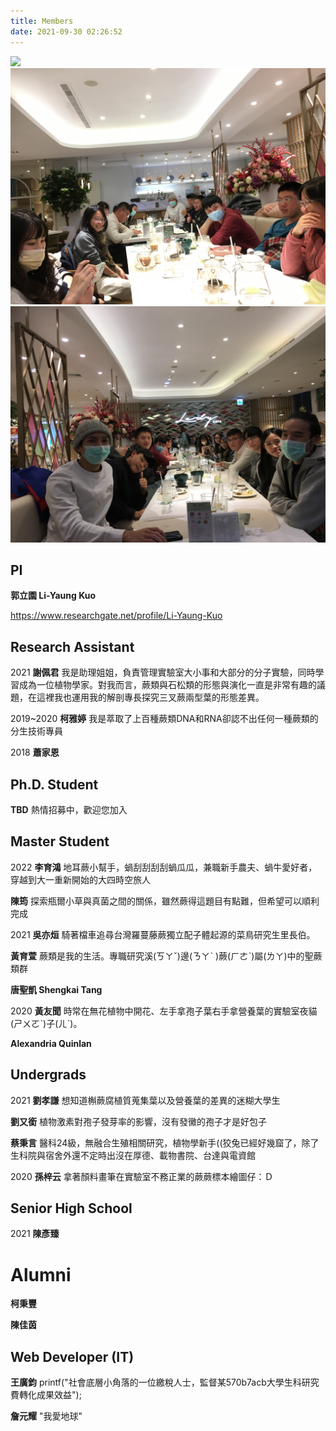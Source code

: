 ```yaml
---
title: Members
date: 2021-09-30 02:26:52
---
```


<script src="https://ajax.googleapis.com/ajax/libs/jquery/3.6.0/jquery.min.js"></script>
<script src="../js/jquery.rwdImageMaps.min.js"></script>

<img src="../images/lab_members/MVIMG_20200708_103554.jpg" usemap="#image-map1">
<map name="image-map1">
    <area target="" alt="柯雅婷" title="柯雅婷" coords="517,0,1336,726" shape="rect">
    <area target="" alt="吳亦烜" title="吳亦烜" coords="1599,826,1440,630" shape="rect">
    <area target="" alt="唐聖凱" title="唐聖凱" coords="1585,880,1795,1103" shape="rect">
    <area target="" alt="柯秉豐" title="柯秉豐" coords="2138,1136,1971,977" shape="rect">
    <area target="" alt="黃友聞" title="黃友聞" coords="2049,1191,2213,1358" shape="rect">
    <area target="" alt="陳佳茵" title="陳佳茵" coords="2360,1255,2510,1437" shape="rect">
    <area target="" alt="郭立園" title="郭立園" coords="2556,1695,2317,1465" shape="rect">
</map>

<img src="../images/lab_members/IMG_6652.jpeg" usemap="#image-map2">
<map name="image-map2">
    <area target="" alt="黃育萱" title="黃育萱" coords="4020,2096,3713,1373" shape="rect">
    <area target="" alt="王廣鈞" title="王廣鈞" coords="3706,1922,3389,1437" shape="rect">
    <area target="" alt="唐聖凱" title="唐聖凱" coords="2456,1633,2762,1950" shape="rect">
    <area target="" alt="蔡秉言" title="蔡秉言" coords="2345,1845,2452,1642" shape="rect">
    <area target="" alt="李育鴻" title="李育鴻" coords="2242,1592,2342,1781" shape="rect">
    <area target="" alt="吳亦烜" title="吳亦烜" coords="2150,1779,1989,1605" shape="rect">
    <area target="" alt="黃友聞" title="黃友聞" coords="1630,1731,1533,1891" shape="rect">
    <area target="" alt="劉孝謙" title="劉孝謙" coords="1327,1722,1534,1968" shape="rect">
    <area target="" alt="劉又銜" title="劉又銜" coords="1280,1705,1142,1865" shape="rect">
    <area target="" alt="謝佩君" title="謝佩君" coords="899,1872,1227,2093" shape="rect">
    <area target="" alt="蕭家恩" title="蕭家恩" coords="472,1786,13,2584" shape="rect">
</map>

<img src="../images/lab_members/IMG_6653.jpeg" usemap="#image-map3">

<map name="image-map3">
    <area target="" alt="黃友聞" title="黃友聞" coords="3963,1378,3464,1955" shape="rect">
    <area target="" alt="孫梓云" title="孫梓云" coords="3218,1549,3457,1927" shape="rect">
    <area target="" alt="劉又銜" title="劉又銜" coords="2972,1524,3211,1857" shape="rect">
    <area target="" alt="劉孝謙" title="劉孝謙" coords="2766,1555,2976,1857" shape="rect">
    <area target="" alt="謝佩君" title="謝佩君" coords="2684,1665,2766,1829" shape="rect">
    <area target="" alt="柯雅婷" title="柯雅婷" coords="2609,1615,2687,1761" shape="rect">
    <area target="" alt="蕭家恩" title="蕭家恩" coords="2410,1630,2538,1783" shape="rect">
    <area target="" alt="黃育萱" title="黃育萱" coords="2085,1806,1986,1674" shape="rect">
    <area target="" alt="唐聖凱" title="唐聖凱" coords="1843,1674,1982,1859" shape="rect">
    <area target="" alt="蔡秉言" title="蔡秉言" coords="1590,1534,1811,1822" shape="rect">
    <area target="" alt="李育鴻" title="李育鴻" coords="1805,1836,1516,2124" shape="rect">
    <area target="" alt="吳亦烜" title="吳亦烜" coords="803,1437,1298,2007" shape="rect">
</map>

## PI
**郭立園 Li-Yaung Kuo**

https://www.researchgate.net/profile/Li-Yaung-Kuo

## Research Assistant 

2021
**謝佩君**
我是助理姐姐，負責管理實驗室大小事和大部分的分子實驗，同時學習成為一位植物學家。對我而言，蕨類與石松類的形態與演化一直是非常有趣的議題，在這裡我也運用我的解剖專長探究三叉蕨兩型葉的形態差異。

2019~2020
**柯雅婷**
我是萃取了上百種蕨類DNA和RNA卻認不出任何一種蕨類的分生技術專員

2018
**蕭家恩**


## Ph.D. Student
**TBD**
熱情招募中，歡迎您加入

## Master Student

2022
**李育鴻**
地耳蕨小幫手，蝸刮刮刮刮蝸瓜瓜，兼職新手農夫、蝸牛愛好者，穿越到大一重新開始的大四時空旅人

**陳筠**
探索瓶爾小草與真菌之間的關係，雖然蕨得這題目有點難，但希望可以順利完成

2021 
**吳亦烜**
騎著檔車追尋台灣羅蔓藤蕨獨立配子體起源的菜鳥研究生里長伯。

**黃育萱**
蕨類是我的生活。專職研究溪(ㄎㄚˇ)邊(ㄋㄚˋ )蕨(ㄏㄜˋ)屬(ㄌㄚ)中的聖蕨類群

**唐聖凱 Shengkai Tang** 

2020 
**黃友聞**
時常在無花植物中開花、左手拿孢子葉右手拿營養葉的實驗室夜貓(ㄕㄨㄛˋ)子(ㄦˋ)。

**Alexandria Quinlan**


## Undergrads
2021
**劉孝謙**
想知道槲蕨腐植質蒐集葉以及營養葉的差異的迷糊大學生

**劉又銜**
植物激素對孢子發芽率的影響，沒有發黴的孢子才是好包子

**蔡秉言**
醫科24級，無融合生殖相關研究，植物學新手((狡兔已經好幾窟了，除了生科院與宿舍外還不定時出沒在厚德、載物書院、台達與電資館

2020
**孫梓云**
拿著顏料畫筆在實驗室不務正業的蕨蕨標本繪圖仔：Ｄ


## Senior High School

2021
**陳彥臻**


# Alumni
**柯秉豐**

**陳佳茵**

## Web Developer (IT)

**王廣鈞**
printf("社會底層小角落的一位繳稅人士，監督某570b7acb大學生科研究費轉化成果效益");

**詹元耀**
"我愛地球"

<style>
    @keyframes anim {
        0% {color: black;}
        50% {color: red;}
        100% {color: black;}
    }
</style>

<script>
    $(() => {
        $('img[usemap]').rwdImageMaps();

        // const names = document.querySelectorAll('strong');
        // $('area').click(() => {
        //     if ( names.some( name => name.innerText.includes($(this).attr('title')) ) ) {
        //         name.scrollIntoView();
        //     }
        // });

        const names = document.querySelectorAll('strong');
        $('area').click((ele) => {
            const target = ele.target;
            $('strong').each( (index, name) => {
                if(name.innerText.includes(target.title)){
                    name.scrollIntoView({behavior: 'smooth', block: 'center'});
                    name.style.animation = 'anim 5s';
                    setTimeout(() => {
                    name.style.animation = '';
                    }, 5100);
                }
            });
        });

    });
</script>